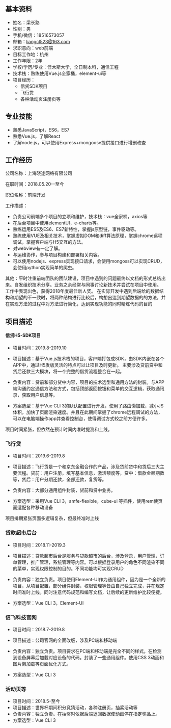 ## 基本资料

- 姓名：梁长路
- 性别：男
- 手机/微信：18516573057
- 邮箱：liangcl523@163.com
- 求职意向：web前端
- 目标工作地：杭州
- 工作年限：2年
- 学校/学历/专业：佳木斯大学，全日制本科，通信工程
- 技术栈：熟练使用Vue.js全家桶，element-ui等
- 项目经历：
  - 信贷SDK项目
  - 飞行贷
  - 各种活动页注册页等

## 专业技能

- 熟悉JavaScript，ES6，ES7
- 熟悉Vue.js，了解React
- 了解node.js，可以使用Express+mongoose提供接口进行增删改查

## 工作经历

公司名称：上海晓途网络有限公司

在职时间：2018.05.20--至今

职位名称：前端开发

工作描述：

- 负责公司前端多个项目的立项和维护，技术栈：vue全家桶，axios等
- 在后台项目中使用elementUI，e-charts等。
- 熟练运用ES5及ES6、ES7新特性，掌握js原型链，事件驱动等。
- 熟练使用VUE及相关技术，掌握虚拟DOM和diff算法原理，掌握chrome远程调试，掌握客户端与H5交互的方法。
- 对webview有一定了解。
- 与运维协作，参与项目构建和部署相关内容。 
- 可以使用nodejs、express实现接口请求，会使用mongoss可以实现CRUD，会使用python实现简单的爬虫。 


其他：平时注重前端团队的团队建设，项目中遇到的问题最终以文档的形式总结出来。自发组织技术分享。业务之余经常与同事讨论新技术并尝试在项目中使用。 工作中表现出色，获得2018年度最佳新人奖。 在实际开发中遇到后端给的数据结构和期望的不一致时，将两种结构进行比较后，构想出达到期望数据的的方法，并在实现方法的过程中对方法进行简化，达到实现功能的同时精炼代码的目的

## 项目描述

####  信贷H5-SDK项目

- 项目时间：2019.8-2019.10

- 项目描述：基于Vue.js技术栈的项目，客户端打包成SDK，由SDK内嵌在各个APP中，通过H5发版灵活的特点可以让项目及时更新。 主要涉及贷前贷中和贷后还款三大模块，将一个完整的借贷流程整合在一起。 

- 负责内容：贷前和部分贷中内容，项目的技术选型和通用方法的封装。与APP端沟通约定通信方法和方式，包括顶部返回按钮和菜单的交互逻辑，获取通讯录，获取用户信息等。

- 方案选型：基于Vue CLI 3的默认配置进行开发，使用了路由懒加载，减小JS体积，加快了页面渲染速度。并且在此期间掌握了chrome远程调试的方法，可以在电脑端操作app并查看控制台，使得调试方式较之前方便许多。

项目时间紧张，但依然在预计时间内准时提测和上线。

### 飞行贷

- 项目时间：2019.6-2019.8

- 项目描述：飞行贷是一个和京东金融合作的产品，涉及贷前贷中和贷后三大主要流程。贷前：用户注册，填写基本信息，激活额度等，贷中：借款金额期数等，贷后：用户分期还款，全部还款，复贷等。 

- 负责内容：大部分通用组件封装，贷前和贷中业务。

- 方案选型：采用Vue CLI 3，amfe-flexible，cube-ui 等插件，使用rem使页面适配各种移动设备

项目排期紧张页面多逻辑复杂，但最终准时上线

### 贷款超市后台

- 项目时间：2018.11-2019.3

- 项目描述：贷款超市后台是服务与贷款超市的后台，涉及登录，用户管理，订单管理，推广管理，系统管理等内容。可以根据登录用户的角色不同渲染不同的菜单，实现权限控制的目的。不同功能均可实现CRUD

- 负责内容：独立负责。项目使用Element-UI作为通用组件，因为是一个全新的项目，从项目配置，部分组件封装，权限管理等皆由自己独立完成，并在规定时间准时上线。同时注意代码规范和编写文档，让后续的更新维护比较便捷。
- 方案选型：Vue CLI 3，Element-UI

### 信飞科技官网

- 项目时间：2018.7-2019.8

- 项目描述：公司官网的全面改版，涉及PC端和移动端
- 负责内容：独立负责。项目要求在PC端和移动端是完全不同的样式，在检测到设备屏幕后加载对应设备的代码。封装了一些通用组件。使用CSS 3动画和图片懒加载等页面优化方式。
- 方案选型：Vue CLI 3

### 活动页等

- 项目时间：2018.5-至今
- 项目描述：世界杯期间积分竞猜活动，各种注册页，抽奖活动等
- 负责内容：独立负责。在抽奖时依据后端返回数据使动画停在指定奖品上。
- 方案选型：Vue CLI 3